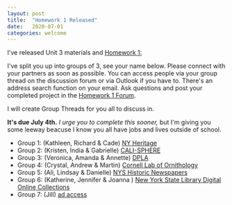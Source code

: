```yaml
---
layout: post
title:  "Homework 1 Released"
date:   2020-07-01
categories: welcome
---
```



I've released Unit 3 materials and [Homework 1:](https://markwolfeman.github.io/ist653/assignments/homework1.html)

I've split you up into groups of 3, see your name below. Please connect with your partners as soon as possible. You can access people via your group thread on the discussion forum or via Outlook if you have to. There's an address search function on your email. Ask questions and post your completed project in the [Homework 1 Forum](https://blackboard.albany.edu/webapps/discussionboard/do/forum?action=list_threads&course_id=_140056_1&nav=discussion_board_entry&conf_id=_225263_1&forum_id=_435615_1).

I will create Group Threads for you all to discuss in.

**It's due July 4th.** _I urge you to complete this sooner,_ but I'm giving you some leeway beacuse I know you all have jobs and lives outside of school.

- Group 1: (Kathleen, Richard & Cade) [NY Heritage](http://www.newyorkheritage.org/)
- Group 2: (Kristen, India & Gabrielle) [CALI-SPHERE](http://calisphere.cdlib.org/)
- Group 3: (Veronica, Amanda & Annette) [DPLA](https://dp.la/)
- Group 4: (Crystal, Andrew & Martin) [Cornell Lab of Ornithology](https://www.birds.cornell.edu/home)
- Group 5: (Ali, Lindsay & Danielle) [NYS Historic Newspapers](http://nyshistoricnewspapers.org/)
- Group 6: (Katherine, Jennifer & Joanna ) [New York State Library Digital Online Collections](http://www.nysl.nysed.gov/scandocs/)
- Group 7: (Jill) [ad access](https://repository.duke.edu/dc/adaccess)

